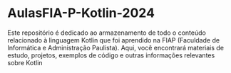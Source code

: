 # AulasFIA-P-Kotlin-2024
Este repositório é dedicado ao armazenamento de todo o conteúdo relacionado à linguagem Kotlin que foi aprendido na FIAP (Faculdade de Informática e Administração Paulista). Aqui, você encontrará materiais de estudo, projetos, exemplos de código e outras informações relevantes sobre Kotlin
